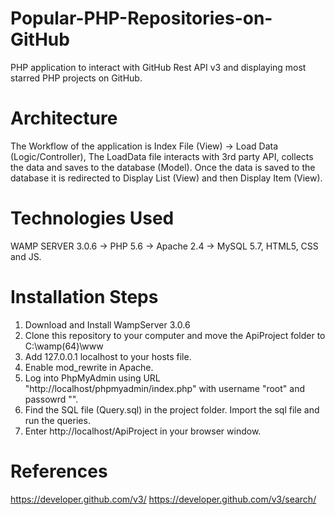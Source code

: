 # Popular-PHP-Repositories-on-GitHub
PHP application to interact with GitHub Rest API v3 and displaying most starred PHP projects on GitHub.

# Architecture
The Workflow of the application is
Index File (View) -> Load Data (Logic/Controller), The LoadData file interacts with 3rd party API, collects the data and saves to the database (Model). Once the data is saved to the database it is redirected to Display List (View) and then Display Item (View).

# Technologies Used
WAMP SERVER 3.0.6
-> PHP 5.6
-> Apache 2.4
-> MySQL 5.7,
HTML5, CSS and JS.

# Installation Steps
1. Download and Install WampServer 3.0.6
2. Clone this repository to your computer and move the ApiProject folder to C:\wamp(64)\www
3. Add 127.0.0.1 localhost to your hosts file.
4. Enable mod_rewrite in Apache.
5. Log into PhpMyAdmin using URL "http://localhost/phpmyadmin/index.php" with username "root" and passowrd "".
6. Find the SQL file (Query.sql) in the project folder. Import the sql file and run the queries.
7. Enter http://localhost/ApiProject in your browser window.

# References
https://developer.github.com/v3/
https://developer.github.com/v3/search/
